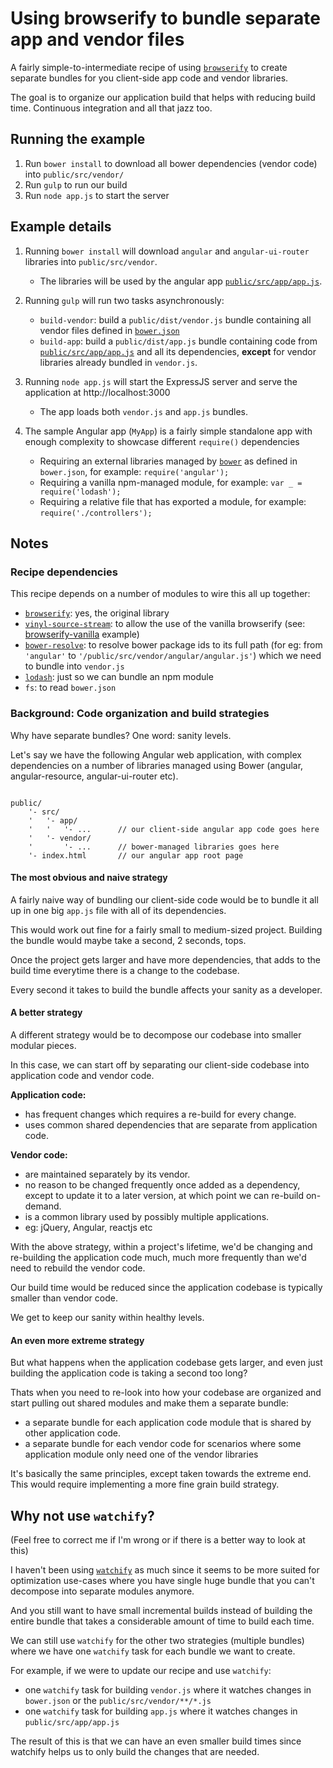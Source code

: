 #  Using browserify to bundle separate app and vendor files

A fairly simple-to-intermediate recipe of using [```browserify```](https://github.com/substack/node-browserify) to create separate bundles for you client-side app code and vendor libraries.

The goal is to organize our application build that helps with reducing build time. Continuous integration and all that jazz too.

## Running the example

1. Run ```bower install``` to download all bower dependencies (vendor code) into ```public/src/vendor/```
2. Run ```gulp``` to run our build
3. Run ```node app.js``` to start the server


## Example details

1. Running ```bower install``` will download ```angular``` and ```angular-ui-router``` libraries into ```public/src/vendor```.
    * The libraries will be used by the angular app [```public/src/app/app.js```](public/src/app/app.js).
    
2. Running ```gulp``` will run two tasks asynchronously:
    * ```build-vendor```: build a ```public/dist/vendor.js``` bundle containing all vendor files defined in [```bower.json```](bower.json)
    * ```build-app```: build a ```public/dist/app.js``` bundle containing code from [```public/src/app/app.js```](public/src/app/app.js) and all its dependencies, **except** for vendor libraries already bundled in ```vendor.js```.
 
3. Running ```node app.js``` will start the ExpressJS server and serve the application at http://localhost:3000
    * The app loads both ```vendor.js``` and ```app.js``` bundles. 

4. The sample Angular app (```MyApp```) is a fairly simple standalone app with enough complexity to showcase different ```require()``` dependencies
    * Requiring an external libraries managed by [```bower```](http://bower.io) as defined in ```bower.json```, for example: ```require('angular');```
    * Requiring a vanilla npm-managed module, for example: ```var _ = require('lodash');```
    * Requiring a relative file that has exported a module, for example: ```require('./controllers');```
    

## Notes

### Recipe dependencies

This recipe depends on a number of modules to wire this all up together:

* [```browserify```](https://github.com/substack/node-browserify): yes, the original library
* [```vinyl-source-stream```](https://github.com/hughsk/vinyl-source-stream): to allow the use of the vanilla browserify (see: [browserify-vanilla](../browserify-vanilla) example)
* [```bower-resolve```](https://github.com/eugeneware/bower-resolve): to resolve bower package ids to its full path (for eg: from ```'angular'``` to ```'/public/src/vendor/angular/angular.js'```) which we need to bundle into ```vendor.js```
* [```lodash```](http://github.com/lodash/lodash): just so we can bundle an npm module
* ```fs```: to read ```bower.json```


### Background: Code organization and build strategies

Why have separate bundles? One word: sanity levels.

Let's say we have the following Angular web application, with complex dependencies 
on a number of libraries managed using Bower (angular, angular-resource, angular-ui-router etc).

```

public/
    '- src/
    '   '- app/
    '   '   '- ...      // our client-side angular app code goes here
    '   '- vendor/
    '       '- ...      // bower-managed libraries goes here
    '- index.html       // our angular app root page
```


#### The most obvious and naive strategy

A fairly naive way of bundling our client-side code would be to bundle it all up in one big ```app.js``` file with
all of its dependencies.

This would work out fine for a fairly small to medium-sized project. Building the bundle would maybe take a second, 2 seconds, tops.

Once the project gets larger and have more dependencies, that adds to the build time everytime there is a change to the codebase.

Every second it takes to build the bundle affects your sanity as a developer.


#### A better strategy

A different strategy would be to decompose our codebase into smaller modular pieces.

In this case, we can start off by separating our client-side codebase into application code and vendor code.

**Application code:**
* has frequent changes which requires a re-build for every change.
* uses common shared dependencies that are separate from application code.

**Vendor code:**
* are maintained separately by its vendor.
* no reason to be changed frequently once added as a dependency, except to update it to a later version, at which point we can re-build on-demand.
* is a common library used by possibly multiple applications.
* eg: jQuery, Angular, reactjs etc

With the above strategy, within a project's lifetime, we'd be changing and re-building the application code much, much
more frequently than we'd need to rebuild the vendor code.

Our build time would be reduced since the application codebase is typically smaller than vendor code.

We get to keep our sanity within healthy levels.

#### An even more extreme strategy

But what happens when the application codebase gets larger, and even just building the application code is taking a second too long?

Thats when you need to re-look into how your codebase are organized and start pulling out shared modules and make them a separate bundle:
* a separate bundle for each application code module that is shared by other application code.
* a separate bundle for each vendor code for scenarios where some application module only need one of the vendor libraries

It's basically the same principles, except taken towards the extreme end. This would require implementing a more fine grain build strategy.

## Why not use ```watchify```?
(Feel free to correct me if I'm wrong or if there is a better way to look at this)

I haven't been using [```watchify```](https://github.com/substack/watchify) as much since it seems to be more suited for optimization use-cases where you have single huge bundle that you can't decompose into separate modules anymore. 

And you still want to have small incremental builds instead of building the entire bundle that takes a considerable amount of time to build each time.

We can still use ```watchify``` for the other two strategies (multiple bundles) where we have one ```watchify``` task for each bundle we want to create. 

For example, if we were to update our recipe and use ```watchify```:
* one ```watchify``` task for building ```vendor.js``` where it watches changes in ```bower.json``` or the ```public/src/vendor/**/*.js```
* one ```watchify``` task for building ```app.js``` where it watches changes in ```public/src/app/app.js```

The result of this is that we can have an even smaller build times since watchify helps us to only build the changes that are needed.

